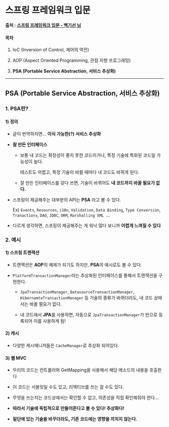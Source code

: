 # 스프링 프레임워크 입문

**출처 : [스프링 프레임워크 입문 - 백기선 님](https://www.inflearn.com/course/spring/)**

#### 목차

1. IoC (Inversion of Control, 제어의 역전)

2. AOP (Aspect Oriented Programming, 관점 지향 프로그래밍)

3. **PSA (Portable Service Abstraction, 서비스 추상화)**

   

___

## PSA (Portable Service Abstraction, 서비스 추상화)

### 1. PSA란?

#### 1) 정의

- 굳이 번역하자면... **이식 가능한(?) 서비스 추상화**

- **잘 만든 인터페이스**

  - 보통 내 코드는 확장성이 좋지 못한 코드이거나, 특정 기술에 특화된 코드일 가능성이 높다.

    테스트도 어렵고, 특정 기술이 바뀔 때마다 내 코드도 바뀌게 된다.

  - 잘 만든 인터페이스를 갖다 쓰면, 기술이 바뀌어도 **내 코드까지 바꿀 필요가 없다.**

- 스프링이 제공해주는 대부분의 API는 **PSA** 라고 볼 수 있다.

  Ex) `Events`, `Resources`, `i18n`, `Validation`, `Data Binding`, `Type Conversion`, `Tranactions`, `DAO`, `JDBC`, `ORM`, `Marshalling XML `...

- 다르게 생각하면, 스프링이 제공해주는 게 워낙 많다 보니까 **어렵게 느껴질 수 있다**

  

### 2. 예시

#### 1) 스프링 트랜잭션

- 트랜잭션은 **AOP**의 예제가 되기도 하지만, **PSA**의 예시로도 볼 수 있다.

- `PlatformTransactionManager`라는 추상화된 인터페이스를 통해서 트랜잭션을 구현한다.

  - `JpaTransactionManager`, `DatasourceTransactionManager`, `HibernamteTransactionManager` 등 기술의 종류가 바뀌더라도, 내 코드 상에서는 바꿀 필요가 없다.

  - 내 코드에서 **JPA**를 사용하면, 자동으로 `JpaTransactionManager`가 빈으로 등록되어 이를 사용하게 됨!

    

#### 2) 캐시

- 다양한 캐시매니저들은 `CacheManager`로 추상화 되어있다.

  

#### 3) 웹 MVC

- 우리의 코드는 컨트롤러와 GetMapping을 사용해서 해당 메소드의 내용을 호출한다

- 이 코드는 서블릿일 수도 있고, 리액티브를 쓰는 걸 수도 있다.

- 무엇을 쓰는지는 코드상에서는 확인할 수 없고, 의존성을 직접 확인해줘야 한다...

- **따라서 기술에 독립적으로 만들어준다고 볼 수 있다! 추상화다!**

- **밑단에 있는 기술을 바꾸더라도, 기존 코드에는 영향을 끼치지 않는다.**
